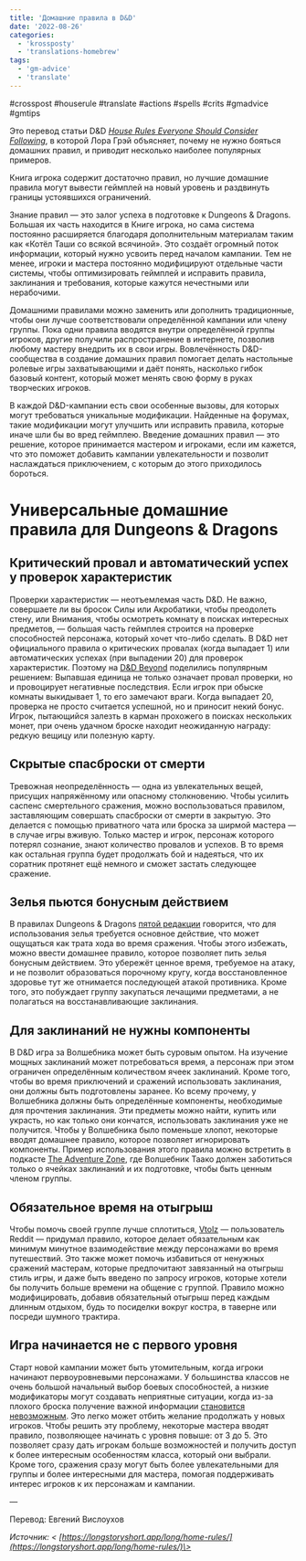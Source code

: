 ```yaml
---
title: 'Домашние правила в D&D'
date: '2022-08-26'
categories:
  - 'krossposty'
  - 'translations-homebrew'
tags:
  - 'gm-advice'
  - 'translate'
---
```


#crosspost #houserule #translate #actions #spells #crits #gmadvice #gmtips

Это перевод статьи D&D [_House Rules Everyone Should Consider Following_](https://screenrant.com/dungeons-dragons-dnd-best-house-rules-homebrew-changes/), в которой Лора Грэй объясняет, почему не нужно бояться домашних правил, и приводит несколько наиболее популярных примеров.

Книга игрока содержит достаточно правил, но лучшие домашние правила могут вывести геймплей на новый уровень и раздвинуть границы устоявшихся ограничений.

Знание правил — это залог успеха в подготовке к Dungeons & Dragons. Большая их часть находится в Книге игрока, но сама система постоянно расширяется благодаря дополнительным материалам таким как «Котёл Таши со всякой всячиной». Это создаёт огромный поток информации, который нужно усвоить перед началом кампании. Тем не менее, игроки и мастера постоянно модифицируют отдельные части системы, чтобы оптимизировать геймплей и исправить правила, заклинания и требования, которые кажутся нечестными или нерабочими.

Домашними правилами можно заменить или дополнить традиционные, чтобы они лучше соответствовали определённой кампании или члену группы. Пока одни правила вводятся внутри определённой группы игроков, другие получили распространение в интернете, позволив любому мастеру внедрить их в свои игры. Вовлечённость D&D-сообщества в создание домашних правил помогает делать настольные ролевые игры захватывающими и даёт понять, насколько гибок базовый контент, который может менять свою форму в руках творческих игроков.

В каждой D&D-кампании есть свои особенные вызовы, для которых могут требоваться уникальные модификации. Найденные на форумах, такие модификации могут улучшить или исправить правила, которые иначе шли бы во вред геймплею. Введение домашних правил — это решение, которое принимается мастером и игроками, если им кажется, что это поможет добавить кампании увлекательности и позволит наслаждаться приключением, с которым до этого приходилось бороться.

# Универсальные домашние правила для Dungeons & Dragons

## Критический провал и автоматический успех у проверок характеристик

Проверки характеристик — неотъемлемая часть D&D. Не важно, совершаете ли вы бросок Силы или Акробатики, чтобы преодолеть стену, или Внимания, чтобы осмотреть комнату в поисках интересных предметов, — большая часть геймплея строится на проверке способностей персонажа, который хочет что-либо сделать. В D&D нет официального правила о критических провалах (когда выпадает 1) или автоматических успехах (при выпадении 20) для проверок характеристик. Поэтому на [D&D Beyond](https://www.dndbeyond.com/forums/dungeons-dragons-discussion/homebrew-house-rules/14899-house-rules-you-use-in-your-5e-campaign) поделились популярным решением: Выпавшая единица не только означает провал проверки, но и провоцирует негативные последствия. Если игрок при обыске комнаты выкидывает 1, то его замечают враги. Когда выпадает 20, проверка не просто считается успешной, но и приносит некий бонус. Игрок, пытающийся залезть в карман прохожего в поисках нескольких монет, при очень удачном броске находит неожиданную награду: редкую вещицу или полезную карту.

## Скрытые спасброски от смерти

Тревожная неопределённость — одна из увлекательных вещей, присущих напряжённому или опасному столкновению. Чтобы усилить саспенс смертельного сражения, можно воспользоваться правилом, заставляющим совершать спасброски от смерти в закрытую. Это делается с помощью приватного чата или броска за ширмой мастера — в случае игры вживую. Только мастер и игрок, персонаж которого потерял сознание, знают количество провалов и успехов. В то время как остальная группа будет продолжать бой и надеяться, что их соратник протянет ещё немного и сможет застать следующее сражение.

## Зелья пьются бонусным действием

В правилах Dungeons & Dragons [пятой редакции](https://screenrant.com/dungeons-dragons-best-rules-edition-3-5-4e-5e/) говорится, что для использования зелья требуется основное действие, что может ощущаться как трата хода во время сражения. Чтобы этого избежать, можно ввести домашнее правило, которое позволяет пить зелья бонусным действием. Это убережёт ценное время, требуемое на атаку, и не позволит образоваться порочному кругу, когда восстановленное здоровье тут же отнимается последующей атакой противника. Кроме того, это побуждает группу закупаться лечащими предметами, а не полагаться на восстанавливающие заклинания.

## Для заклинаний не нужны компоненты

В D&D игра за Волшебника может быть суровым опытом. На изучение мощных заклинаний может потребоваться время, а персонаж при этом ограничен определённым количеством ячеек заклинаний. Кроме того, чтобы во время приключений и сражений использовать заклинания, они должны быть подготовлены заранее. Ко всему прочему, у Волшебника должны быть определённые компоненты, необходимые для прочтения заклинания. Эти предметы можно найти, купить или украсть, но как только они кончатся, использовать заклинания уже не получится. Чтобы у Волшебника было поменьше хлопот, некоторые вводят домашнее правило, которое позволяет игнорировать компоненты. Пример использования этого правила можно встретить в подкасте [The Adventure Zone](https://screenrant.com/adventure-zone-dnd-dungeons-dragons-easy-introduction-podcast/), где Волшебник Таако должен заботиться только о ячейках заклинаний и их подготовке, чтобы быть ценным членом группы.

## Обязательное время на отыгрыш

Чтобы помочь своей группе лучше сплотиться, [Vtolz](https://www.reddit.com/r/DnD/comments/741lrj/best_house_rules/dnuw8iz/?utm_source=reddit&utm_medium=web2x&context=3) — пользователь Reddit — придумал правило, которое делает обязательным как минимум минутное взаимодействие между персонажами во время путешествий. Это также может помочь избавиться от ненужных сражений мастерам, которые предпочитают завязанный на отыгрыш стиль игры, и даже быть введено по запросу игроков, которые хотели бы получить больше времени на общение с группой. Правило можно модифицировать, добавив обязательный отыгрыш перед каждым длинным отдыхом, будь то посиделки вокруг костра, в таверне или посреди шумного трактира.

## Игра начинается не с первого уровня

Старт новой кампании может быть утомительным, когда игроки начинают первоуровневыми персонажами. У большинства классов не очень большой начальный выбор боевых способностей, а низкие модификаторы могут создавать неприятные ситуации, когда из-за плохого броска получение важной информации [становится невозможным](https://longstoryshort.app/long/second-check/). Это легко может отбить желание продолжать у новых игроков. Чтобы решить эту проблему, некоторые мастера вводят правило, позволяющее начинать с уровня повыше: от 3 до 5. Это позволяет сразу дать игрокам больше возможностей и получить доступ к более интересным особенностям класса, который они выбрали. Кроме того, сражения сразу могут быть более увлекательными для группы и более интересными для мастера, помогая поддерживать интерес игроков к их персонажам и кампании.

—

Перевод: Евгений Вислоухов

_Источник: < [https://longstoryshort.app/long/home-rules/](https://longstoryshort.app/long/home-rules/)\>_
